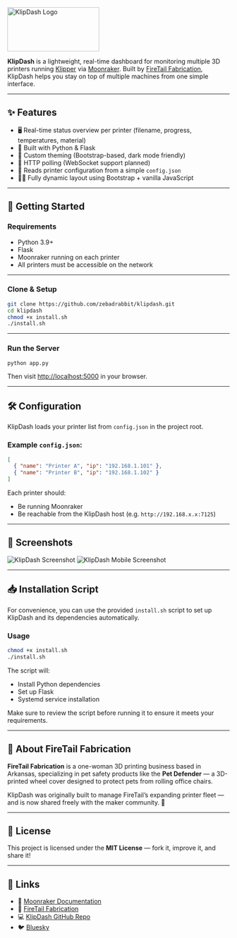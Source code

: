 
<img src="https://github.com/user-attachments/assets/af8caf3b-b8fb-428d-98ff-e4fc79660847" width="208" height="100" alt="KlipDash Logo"/>

**KlipDash** is a lightweight, real-time dashboard for monitoring multiple 3D printers running [Klipper](https://www.klipper3d.org/) via [Moonraker](https://moonraker.readthedocs.io/). Built by [FireTail Fabrication](https://firetailfab.com), KlipDash helps you stay on top of multiple machines from one simple interface.

---

## ✨ Features

- 🖥️ Real-time status overview per printer (filename, progress, temperatures, material)
- 🐍 Built with Python & Flask
- 🎨 Custom theming (Bootstrap-based, dark mode friendly)
- 📡 HTTP polling (WebSocket support planned)
- 🧩 Reads printer configuration from a simple `config.json`
- 👩‍💻 Fully dynamic layout using Bootstrap + vanilla JavaScript

---

## 🚀 Getting Started

### Requirements

- Python 3.9+
- Flask
- Moonraker running on each printer
- All printers must be accessible on the network

---

### Clone & Setup

```bash
git clone https://github.com/zebadrabbit/klipdash.git
cd klipdash
chmod +x install.sh
./install.sh
```

---

### Run the Server

```bash
python app.py
```

Then visit [http://localhost:5000](http://localhost:5000) in your browser.

---

## 🛠 Configuration

KlipDash loads your printer list from `config.json` in the project root.

### Example `config.json`:

```json
[
  { "name": "Printer A", "ip": "192.168.1.101" },
  { "name": "Printer B", "ip": "192.168.1.102" }
]
```

Each printer should:
- Be running Moonraker
- Be reachable from the KlipDash host (e.g. `http://192.168.x.x:7125`)


---

## 📸 Screenshots

![KlipDash Screenshot](https://github.com/user-attachments/assets/b04a0e5b-09b9-4808-b1d0-1788b7452ea9)
![KlipDash Mobile Screenshot](https://github.com/user-attachments/assets/c5b822b8-c6a3-4d85-ac91-a062b0fbd735)

---

## 📥 Installation Script

For convenience, you can use the provided `install.sh` script to set up KlipDash and its dependencies automatically.

### Usage

```bash
chmod +x install.sh
./install.sh
```

The script will:
- Install Python dependencies
- Set up Flask
- Systemd service installation

Make sure to review the script before running it to ensure it meets your requirements.

---

## 🐾 About FireTail Fabrication

**FireTail Fabrication** is a one-woman 3D printing business based in Arkansas, specializing in pet safety products like the **Pet Defender** — a 3D-printed wheel cover designed to protect pets from rolling office chairs.

KlipDash was originally built to manage FireTail’s expanding printer fleet — and is now shared freely with the maker community. 🧡

---

## 📜 License

This project is licensed under the **MIT License** — fork it, improve it, and share it!

---

## 🔗 Links

- 🔧 [Moonraker Documentation](https://moonraker.readthedocs.io/)
- 🐾 [FireTail Fabrication](https://firetailfab.com)
- 💻 [KlipDash GitHub Repo](https://github.com/zebadrabbit/klipdash)
- 🐦 [Bluesky](https://bsky.app/profile/firetailfab.bsky.social)


